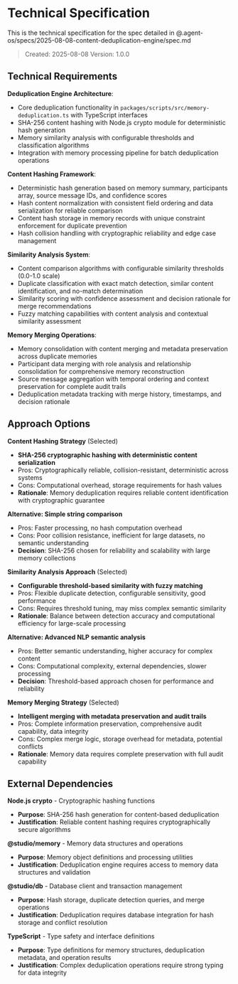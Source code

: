 # Technical Specification

This is the technical specification for the spec detailed in @.agent-os/specs/2025-08-08-content-deduplication-engine/spec.md

> Created: 2025-08-08
> Version: 1.0.0

## Technical Requirements

**Deduplication Engine Architecture**:

- Core deduplication functionality in `packages/scripts/src/memory-deduplication.ts` with TypeScript interfaces
- SHA-256 content hashing with Node.js crypto module for deterministic hash generation
- Memory similarity analysis with configurable thresholds and classification algorithms
- Integration with memory processing pipeline for batch deduplication operations

**Content Hashing Framework**:

- Deterministic hash generation based on memory summary, participants array, source message IDs, and confidence scores
- Hash content normalization with consistent field ordering and data serialization for reliable comparison
- Content hash storage in memory records with unique constraint enforcement for duplicate prevention
- Hash collision handling with cryptographic reliability and edge case management

**Similarity Analysis System**:

- Content comparison algorithms with configurable similarity thresholds (0.0-1.0 scale)
- Duplicate classification with exact match detection, similar content identification, and no-match determination
- Similarity scoring with confidence assessment and decision rationale for merge recommendations
- Fuzzy matching capabilities with content analysis and contextual similarity assessment

**Memory Merging Operations**:

- Memory consolidation with content merging and metadata preservation across duplicate memories
- Participant data merging with role analysis and relationship consolidation for comprehensive memory reconstruction
- Source message aggregation with temporal ordering and context preservation for complete audit trails
- Deduplication metadata tracking with merge history, timestamps, and decision rationale

## Approach Options

**Content Hashing Strategy** (Selected)

- **SHA-256 cryptographic hashing with deterministic content serialization**
- Pros: Cryptographically reliable, collision-resistant, deterministic across systems
- Cons: Computational overhead, storage requirements for hash values
- **Rationale**: Memory deduplication requires reliable content identification with cryptographic guarantee

**Alternative: Simple string comparison**

- Pros: Faster processing, no hash computation overhead
- Cons: Poor collision resistance, inefficient for large datasets, no semantic understanding
- **Decision**: SHA-256 chosen for reliability and scalability with large memory collections

**Similarity Analysis Approach** (Selected)

- **Configurable threshold-based similarity with fuzzy matching**
- Pros: Flexible duplicate detection, configurable sensitivity, good performance
- Cons: Requires threshold tuning, may miss complex semantic similarity
- **Rationale**: Balance between detection accuracy and computational efficiency for large-scale processing

**Alternative: Advanced NLP semantic analysis**

- Pros: Better semantic understanding, higher accuracy for complex content
- Cons: Computational complexity, external dependencies, slower processing
- **Decision**: Threshold-based approach chosen for performance and reliability

**Memory Merging Strategy** (Selected)

- **Intelligent merging with metadata preservation and audit trails**
- Pros: Complete information preservation, comprehensive audit capability, data integrity
- Cons: Complex merge logic, storage overhead for metadata, potential conflicts
- **Rationale**: Memory data requires complete preservation with full audit capability

## External Dependencies

**Node.js crypto** - Cryptographic hashing functions

- **Purpose**: SHA-256 hash generation for content-based deduplication
- **Justification**: Reliable content hashing requires cryptographically secure algorithms

**@studio/memory** - Memory data structures and operations

- **Purpose**: Memory object definitions and processing utilities
- **Justification**: Deduplication engine requires access to memory data structures and validation

**@studio/db** - Database client and transaction management

- **Purpose**: Hash storage, duplicate detection queries, and merge operations
- **Justification**: Deduplication requires database integration for hash storage and conflict resolution

**TypeScript** - Type safety and interface definitions

- **Purpose**: Type definitions for memory structures, deduplication metadata, and operation results
- **Justification**: Complex deduplication operations require strong typing for data integrity
